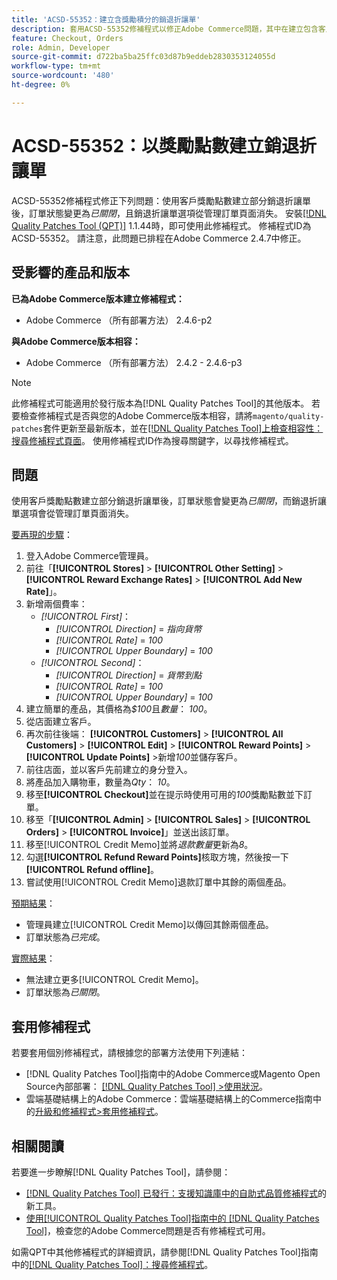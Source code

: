 ```yaml
---
title: 'ACSD-55352：建立含獎勵積分的銷退折讓單'
description: 套用ACSD-55352修補程式以修正Adobe Commerce問題，其中在建立包含客戶獎勵點數的部分銷退折讓單後，訂單狀態會變更為*closed*，而銷退折讓單選項會從管理訂單頁面消失。
feature: Checkout, Orders
role: Admin, Developer
source-git-commit: d722ba5ba25ffc03d87b9eddeb2830353124055d
workflow-type: tm+mt
source-wordcount: '480'
ht-degree: 0%

---
```


# ACSD-55352：以獎勵點數建立銷退折讓單

ACSD-55352修補程式修正下列問題：使用客戶獎勵點數建立部分銷退折讓單後，訂單狀態變更為&#x200B;*已關閉*，且銷退折讓單選項從管理訂單頁面消失。 安裝[[!DNL Quality Patches Tool (QPT)]](https://experienceleague.adobe.com/en/docs/commerce-knowledge-base/kb/announcements/commerce-announcements/magento-quality-patches-released-new-tool-to-self-serve-quality-patches) 1.1.44時，即可使用此修補程式。 修補程式ID為ACSD-55352。 請注意，此問題已排程在Adobe Commerce 2.4.7中修正。

## 受影響的產品和版本

**已為Adobe Commerce版本建立修補程式：**

* Adobe Commerce （所有部署方法） 2.4.6-p2

**與Adobe Commerce版本相容：**

* Adobe Commerce （所有部署方法） 2.4.2 - 2.4.6-p3

>[!NOTE]
>
>此修補程式可能適用於發行版本為[!DNL Quality Patches Tool]的其他版本。 若要檢查修補程式是否與您的Adobe Commerce版本相容，請將`magento/quality-patches`套件更新至最新版本，並在[[!DNL Quality Patches Tool]上檢查相容性：搜尋修補程式頁面](https://experienceleague.adobe.com/tools/commerce-quality-patches/index.html)。 使用修補程式ID作為搜尋關鍵字，以尋找修補程式。

## 問題

使用客戶獎勵點數建立部分銷退折讓單後，訂單狀態會變更為&#x200B;*已關閉*，而銷退折讓單選項會從管理訂單頁面消失。

<u>要再現的步驟</u>：

1. 登入Adobe Commerce管理員。
2. 前往「**[!UICONTROL Stores]** > **[!UICONTROL Other Setting]** > **[!UICONTROL Reward Exchange Rates]** > **[!UICONTROL Add New Rate]**」。
3. 新增兩個費率：
   * *[!UICONTROL First]*：
      * *[!UICONTROL Direction]* = *指向貨幣*
      * *[!UICONTROL Rate]* = *100*
      * *[!UICONTROL Upper Boundary]* = *100*
   * *[!UICONTROL Second]*：
      * *[!UICONTROL Direction]* = *貨幣到點*
      * *[!UICONTROL Rate]* = *100*
      * *[!UICONTROL Upper Boundary]* = *100*
4. 建立簡單的產品，其價格為&#x200B;*$100*&#x200B;且&#x200B;*數量*： *100*。
5. 從店面建立客戶。
6. 再次前往後端： **[!UICONTROL Customers]** > **[!UICONTROL All Customers]** > **[!UICONTROL Edit]** > **[!UICONTROL Reward Points]** > **[!UICONTROL Update Points]** >新增&#x200B;*100*&#x200B;並儲存客戶。
7. 前往店面，並以客戶先前建立的身分登入。
8. 將產品加入購物車，數量為&#x200B;*Qty*： *10*。
9. 移至&#x200B;**[!UICONTROL Checkout]**&#x200B;並在提示時使用可用的&#x200B;*100*&#x200B;獎勵點數並下訂單。
10. 移至「**[!UICONTROL Admin]** > **[!UICONTROL Sales]** > **[!UICONTROL Orders]** > **[!UICONTROL Invoice]**」並送出該訂單。
11. 移至[!UICONTROL Credit Memo]並將&#x200B;*退款數量*&#x200B;更新為&#x200B;*8*。
12. 勾選&#x200B;**[!UICONTROL Refund Reward Points]**&#x200B;核取方塊，然後按一下&#x200B;**[!UICONTROL Refund offline]**。
13. 嘗試使用[!UICONTROL Credit Memo]退款訂單中其餘的兩個產品。

<u>預期結果</u>：

* 管理員建立[!UICONTROL Credit Memo]以傳回其餘兩個產品。
* 訂單狀態為&#x200B;*已完成*。

<u>實際結果</u>：

* 無法建立更多[!UICONTROL Credit Memo]。
* 訂單狀態為&#x200B;*已關閉*。

## 套用修補程式

若要套用個別修補程式，請根據您的部署方法使用下列連結：

* [!DNL Quality Patches Tool]指南中的Adobe Commerce或Magento Open Source內部部署： [[!DNL Quality Patches Tool] >使用狀況](https://experienceleague.adobe.com/docs/commerce-operations/tools/quality-patches-tool/usage.html)。
* 雲端基礎結構上的Adobe Commerce：雲端基礎結構上的Commerce指南中的[升級和修補程式>套用修補程式](https://experienceleague.adobe.com/docs/commerce-cloud-service/user-guide/develop/upgrade/apply-patches.html)。

## 相關閱讀

若要進一步瞭解[!DNL Quality Patches Tool]，請參閱：

* [[!DNL Quality Patches Tool] 已發行：支援知識庫中的自助式品質修補程式](https://experienceleague.adobe.com/en/docs/commerce-knowledge-base/kb/announcements/commerce-announcements/magento-quality-patches-released-new-tool-to-self-serve-quality-patches)的新工具。
* [使用[!UICONTROL Quality Patches Tool]指南中的 [!DNL Quality Patches Tool]](/help/tools/quality-patches-tool/patches-available-in-qpt/check-patch-for-magento-issue-with-magento-quality-patches.md)，檢查您的Adobe Commerce問題是否有修補程式可用。


如需QPT中其他修補程式的詳細資訊，請參閱[!DNL Quality Patches Tool]指南中的[[!DNL Quality Patches Tool]：搜尋修補程式](https://experienceleague.adobe.com/tools/commerce-quality-patches/index.html)。
